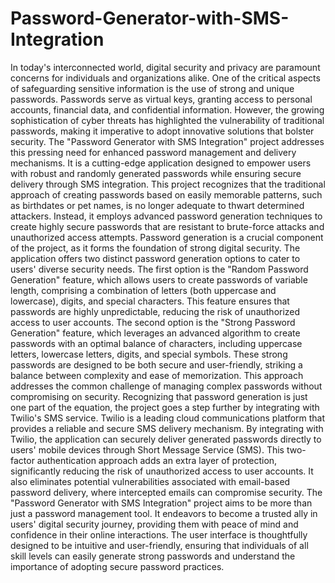 # Password-Generator-with-SMS-Integration
In today's interconnected world, digital security and privacy are paramount concerns for individuals and organizations alike. One of the critical aspects of safeguarding sensitive information is the use of strong and unique passwords. Passwords serve as virtual keys, granting access to personal accounts, financial data, and confidential information. However, the growing sophistication of cyber threats has highlighted the vulnerability of traditional passwords, making it imperative to adopt innovative solutions that bolster security. The "Password Generator with SMS Integration" project addresses this pressing need for enhanced password management and delivery mechanisms. It is a cutting-edge application designed to empower users with robust and randomly generated passwords while ensuring secure delivery through SMS integration. This project recognizes that the traditional approach of creating passwords based on easily memorable patterns, such as birthdates or pet names, is no longer adequate to thwart determined attackers. Instead, it employs advanced password generation techniques to create highly secure passwords that are resistant to brute-force attacks and unauthorized access attempts. Password generation is a crucial component of the project, as it forms the foundation of strong digital security. The application offers two distinct password generation options to cater to users' diverse security needs. The first option is the "Random Password Generation" feature, which allows users to create passwords of variable length, comprising a combination of letters (both uppercase and lowercase), digits, and special characters. This feature ensures that passwords are highly unpredictable, reducing the risk of unauthorized access to user accounts. The second option is the "Strong Password Generation" feature, which leverages an advanced algorithm to create passwords with an optimal balance of characters, including uppercase letters, lowercase letters, digits, and special symbols. These strong passwords are designed to be both secure and user-friendly, striking a balance between complexity and ease of memorization. This approach addresses the common challenge of managing complex passwords without compromising on security. Recognizing that password generation is just one part of the equation, the project goes a step further by integrating with Twilio's SMS service. Twilio is a leading cloud communications platform that provides a reliable and secure SMS delivery mechanism. By integrating with Twilio, the application can securely deliver generated passwords directly to users' mobile devices through Short Message Service (SMS). This two-factor authentication approach adds an extra layer of protection, significantly reducing the risk of unauthorized access to user accounts. It also eliminates potential vulnerabilities associated with email-based password delivery, where intercepted emails can compromise security. The "Password Generator with SMS Integration" project aims to be more than just a password management tool. It endeavors to become a trusted ally in users' digital security journey, providing them with peace of mind and confidence in their online interactions. The user interface is thoughtfully designed to be intuitive and user-friendly, ensuring that individuals of all skill levels can easily generate strong passwords and understand the importance of adopting secure password practices.
